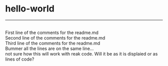 # hello-world
<hr>
<br>First line of the comments for the readme.md
<br>Second line of the comments for the readme.md
<br>Third line of the comments for the readme.md
<br>Bummer all the lines are on the same line...
<br>not sure how this will work with reak code. Will it be as it is displaied or as lines of code?
